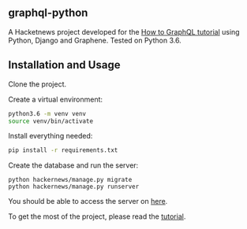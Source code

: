 ## graphql-python
A Hacketnews project developed for the [How to GraphQL tutorial](https://www.howtographql.com/graphql-python/0-introduction/) using Python, Django and Graphene. Tested on Python 3.6.

## Installation and Usage
Clone the project.

Create a virtual environment:
```bash
python3.6 -m venv venv
source venv/bin/activate
```

Install everything needed:
```bash
pip install -r requirements.txt
```

Create the database and run the server:
```
python hackernews/manage.py migrate
python hackernews/manage.py runserver
```

You should be able to access the server on [here](http://localhost:8000/graphql).

To get the most of the project, please read the [tutorial](https://www.howtographql.com/graphql-python/0-introduction/).
